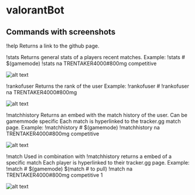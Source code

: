 # valorantBot

## Commands with screenshots
!help
Returns a link to the github page.

!stats
Returns general stats of a players recent matches.
Example: 
!stats <region> <username>#<tag> $(gamemode)
!stats na TRENTAKER4000#800mg competitive

![alt text]([https://imgur.com/a/Ol9bU47](https://i.imgur.com/OfEkXan_d.webp?maxwidth=760&fidelity=grand))

!rankofuser
Returns the rank of the user
Example:
!rankofuser <region> <username>#<tag>
!rankofuser na TRENTAKER4000#800mg

![alt text](https://imgur.com/a/CbgvGek)

!matchhistory
Returns an embed with the match history of the user. Can be gamemmode specific
Each match is hyperlinked to the tracker.gg match page.
Example:
!matchhistory <region> <username>#<tag> $(gamemode)
!matchhistory na TRENTAKER4000#800mg competitive

![alt text](https://imgur.com/a/rNSm5L1)

!match
Used in combination with !matchhistory returns a embed of a specific match
Each player is hyperlinked to their tracker.gg page.
Example:
!match <region> <username>#<tag> $(gamemode) $(match # to pull)
!match na TRENTAKER4000#800mg competitive 1

![alt text](https://imgur.com/a/UKX7DZr)
